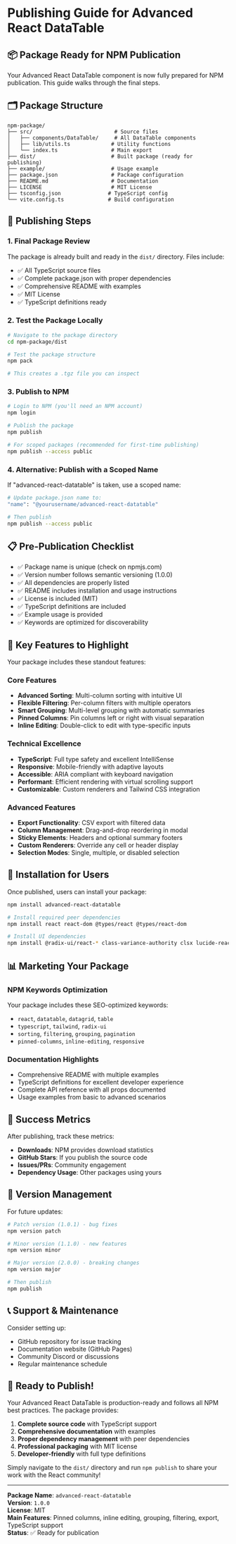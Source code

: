 # Publishing Guide for Advanced React DataTable

## 📦 Package Ready for NPM Publication

Your Advanced React DataTable component is now fully prepared for NPM publication. This guide walks through the final steps.

## 🗂️ Package Structure

```
npm-package/
├── src/                          # Source files
│   ├── components/DataTable/     # All DataTable components
│   ├── lib/utils.ts             # Utility functions
│   └── index.ts                 # Main export
├── dist/                        # Built package (ready for publishing)
├── example/                     # Usage example
├── package.json                 # Package configuration
├── README.md                    # Documentation
├── LICENSE                      # MIT License
├── tsconfig.json               # TypeScript config
└── vite.config.ts              # Build configuration

```

## 🚀 Publishing Steps

### 1. Final Package Review
The package is already built and ready in the `dist/` directory. Files include:
- ✅ All TypeScript source files
- ✅ Complete package.json with proper dependencies
- ✅ Comprehensive README with examples
- ✅ MIT License
- ✅ TypeScript definitions ready

### 2. Test the Package Locally
```bash
# Navigate to the package directory
cd npm-package/dist

# Test the package structure
npm pack

# This creates a .tgz file you can inspect
```

### 3. Publish to NPM
```bash
# Login to NPM (you'll need an NPM account)
npm login

# Publish the package
npm publish

# For scoped packages (recommended for first-time publishing)
npm publish --access public
```

### 4. Alternative: Publish with a Scoped Name
If "advanced-react-datatable" is taken, use a scoped name:
```bash
# Update package.json name to:
"name": "@yourusername/advanced-react-datatable"

# Then publish
npm publish --access public
```

## 📋 Pre-Publication Checklist

- ✅ Package name is unique (check on npmjs.com)
- ✅ Version number follows semantic versioning (1.0.0)
- ✅ All dependencies are properly listed
- ✅ README includes installation and usage instructions
- ✅ License is included (MIT)
- ✅ TypeScript definitions are included
- ✅ Example usage is provided
- ✅ Keywords are optimized for discoverability

## 🎯 Key Features to Highlight

Your package includes these standout features:

### Core Features
- **Advanced Sorting**: Multi-column sorting with intuitive UI
- **Flexible Filtering**: Per-column filters with multiple operators
- **Smart Grouping**: Multi-level grouping with automatic summaries
- **Pinned Columns**: Pin columns left or right with visual separation
- **Inline Editing**: Double-click to edit with type-specific inputs

### Technical Excellence
- **TypeScript**: Full type safety and excellent IntelliSense
- **Responsive**: Mobile-friendly with adaptive layouts
- **Accessible**: ARIA compliant with keyboard navigation
- **Performant**: Efficient rendering with virtual scrolling support
- **Customizable**: Custom renderers and Tailwind CSS integration

### Advanced Features
- **Export Functionality**: CSV export with filtered data
- **Column Management**: Drag-and-drop reordering in modal
- **Sticky Elements**: Headers and optional summary footers
- **Custom Renderers**: Override any cell or header display
- **Selection Modes**: Single, multiple, or disabled selection

## 🔧 Installation for Users

Once published, users can install your package:

```bash
npm install advanced-react-datatable

# Install required peer dependencies
npm install react react-dom @types/react @types/react-dom

# Install UI dependencies
npm install @radix-ui/react-* class-variance-authority clsx lucide-react tailwind-merge
```

## 📊 Marketing Your Package

### NPM Keywords Optimization
Your package includes these SEO-optimized keywords:
- `react`, `datatable`, `datagrid`, `table`
- `typescript`, `tailwind`, `radix-ui`
- `sorting`, `filtering`, `grouping`, `pagination`
- `pinned-columns`, `inline-editing`, `responsive`

### Documentation Highlights
- Comprehensive README with multiple examples
- TypeScript definitions for excellent developer experience
- Complete API reference with all props documented
- Usage examples from basic to advanced scenarios

## 🌟 Success Metrics

After publishing, track these metrics:
- **Downloads**: NPM provides download statistics
- **GitHub Stars**: If you publish the source code
- **Issues/PRs**: Community engagement
- **Dependency Usage**: Other packages using yours

## 🔄 Version Management

For future updates:
```bash
# Patch version (1.0.1) - bug fixes
npm version patch

# Minor version (1.1.0) - new features
npm version minor

# Major version (2.0.0) - breaking changes
npm version major

# Then publish
npm publish
```

## 📞 Support & Maintenance

Consider setting up:
- GitHub repository for issue tracking
- Documentation website (GitHub Pages)
- Community Discord or discussions
- Regular maintenance schedule

## 🎉 Ready to Publish!

Your Advanced React DataTable is production-ready and follows all NPM best practices. The package provides:

1. **Complete source code** with TypeScript support
2. **Comprehensive documentation** with examples
3. **Proper dependency management** with peer dependencies
4. **Professional packaging** with MIT license
5. **Developer-friendly** with full type definitions

Simply navigate to the `dist/` directory and run `npm publish` to share your work with the React community!

---

**Package Name**: `advanced-react-datatable`  
**Version**: `1.0.0`  
**License**: MIT  
**Main Features**: Pinned columns, inline editing, grouping, filtering, export, TypeScript support  
**Status**: ✅ Ready for publication